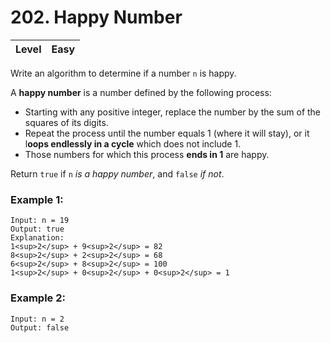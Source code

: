 # 202. Happy Number

| Level | Easy |
| ----- | ---- |

Write an algorithm to determine if a number `n` is happy.

A **happy number** is a number defined by the following process:

- Starting with any positive integer, replace the number by the sum of the squares of its digits.
- Repeat the process until the number equals 1 (where it will stay), or it l**oops endlessly in a cycle** which does not include 1.
- Those numbers for which this process **ends in 1** are happy.

Return `true` if `n` *is a happy number*, and `false` *if not*.


### Example 1:
```
Input: n = 19
Output: true
Explanation:
1<sup>2</sup> + 9<sup>2</sup> = 82
8<sup>2</sup> + 2<sup>2</sup> = 68
6<sup>2</sup> + 8<sup>2</sup> = 100
1<sup>2</sup> + 0<sup>2</sup> + 0<sup>2</sup> = 1
```
### Example 2:
```
Input: n = 2
Output: false
```